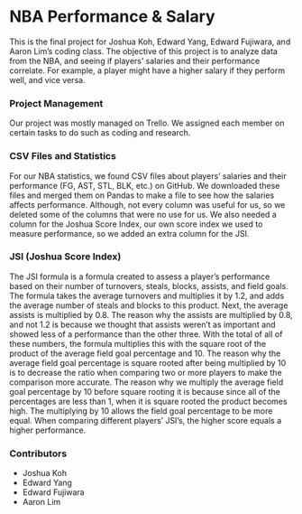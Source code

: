 # NBA Performance & Salary
This is the final project for Joshua Koh, Edward Yang,
Edward Fujiwara, and Aaron Lim’s coding class. The objective of this project is to analyze data from the NBA, and seeing if players’ salaries and their performance correlate. For example, a player might have a higher salary if they perform well, and vice versa.
### Project Management
Our project was mostly managed on Trello. We assigned each member on certain tasks to do such as coding and research.

### CSV Files and Statistics

For our NBA statistics, we found CSV files about players’ salaries and their performance (FG, AST, STL, BLK, etc.) on GitHub. We downloaded these files and merged them on Pandas to make a file to see how the salaries affects performance.
Although, not every column was useful for us, so we deleted some of the columns that were no use for us. We also needed a column for the Joshua Score Index, our own score index we used to measure performance, so we added an extra column for the JSI.

### JSI (Joshua Score Index)
The JSI formula is a formula created to assess a player’s performance based on their number of turnovers, steals, blocks, assists, and field goals. The formula takes the average turnovers and multiplies it by 1.2, and adds the average number of steals and blocks to this product. Next, the average assists is multiplied by 0.8. The reason why the assists are multiplied by 0.8, and not 1.2 is because we thought that assists weren’t as important and showed less of a performance than the other three. With the total of all of these numbers, the formula multiplies this with the square root of the product of the average field goal percentage and 10. The reason why the average field goal percentage is square rooted after being multiplied by 10 is to decrease the ratio when comparing two or more players to make the comparison more accurate. The reason why we multiply the average field goal percentage by 10 before square rooting it is because since all of the percentages are less than 1, when it is square rooted the product becomes high. The multiplying by 10 allows the field goal percentage to be more equal.
When comparing different players’ JSI’s, the higher score equals a higher performance.


### Contributors
* Joshua Koh
* Edward Yang
* Edward Fujiwara
* Aaron Lim

